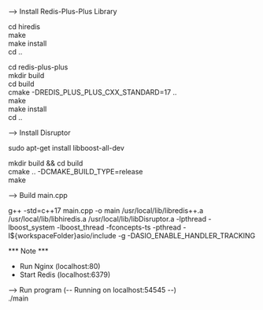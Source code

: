 
--> Install Redis-Plus-Plus Library

cd hiredis\
make\
make install\
cd ..

cd redis-plus-plus\
mkdir build\
cd build\
cmake -DREDIS_PLUS_PLUS_CXX_STANDARD=17 ..\
make\
make install\
cd ..

--> Install  Disruptor

sudo apt-get install libboost-all-dev

mkdir build && cd build\
cmake .. -DCMAKE_BUILD_TYPE=release\
make

--> Build main.cpp

g++ -std=c++17 main.cpp -o main /usr/local/lib/libredis++.a /usr/local/lib/libhiredis.a /usr/local/lib/libDisruptor.a -lpthread -lboost_system -lboost_thread -fconcepts-ts -pthread -I${workspaceFolder}asio/include -g -DASIO_ENABLE_HANDLER_TRACKING

*** Note ***
+ Run Nginx (localhost:80)
+ Start Redis (localhost:6379)

--> Run program  (-- Running on localhost:54545 --)\
./main
